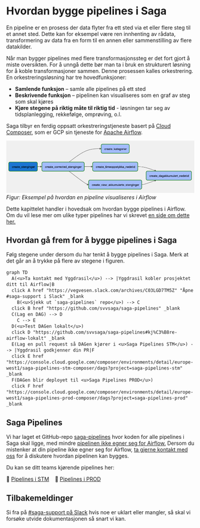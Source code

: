 # Hvordan bygge pipelines i Saga

En pipeline er en prosess der data flyter fra ett sted via et eller flere steg til et annet sted. Dette kan for eksempel være ren innhenting av rådata, transformering av data fra en form til en annen eller sammenstilling av flere datakilder.

Når man bygger pipelines med flere transformasjonssteg er det fort gjort å miste oversikten. For å unngå dette bør man ta i bruk en strukturert løsning for å koble transformasjoner sammen. Denne prosessen kalles orkestrering. En orkestreringsløsning har tre hovedfunksjoner:

- **Samlende funksjon** – samle alle pipelines på ett sted
- **Beskrivende funksjon** – pipelinen kan visualiseres som en graf av steg som skal kjøres
- **Kjøre stegene på riktig måte til riktig tid** - løsningen tar seg av tidsplanlegging, rekkefølge, omprøving, o.l.

Saga tilbyr en ferdig oppsatt orkestreringstjeneste basert på [Cloud Composer](https://cloud.google.com/composer/docs/composer-2/composer-overview), som er GCP sin tjeneste for [Apache Airflow](https://airflow.apache.org/docs/apache-airflow/stable/concepts/overview.html).

![Et eksempel på en pipeline i Airflow](img/pipeline_example.png)
_Figur: Eksempel på hvordan en pipeline visualiseres i Airflow_

Dette kapittelet handler i hovedsak om hvordan bygge pipelines i Airflow. Om du vil lese mer om ulike typer pipelines har vi skrevet [en side om dette her.](/utvikling-paa-saga/pipelines)

## Hvordan gå frem for å bygge pipelines i Saga

Følg stegene under dersom du har tenkt å bygge pipelines i Saga. Merk at det går an å trykke på flere av stegene i figuren.

```mermaid
graph TD
  A(<u>Ta kontakt med Yggdrasil</u>) --> |Yggdrasil kobler prosjektet ditt til Airflow|B
  click A href "https://vegvesen.slack.com/archives/C03LGD7TM5Z" "Åpne #saga-support i Slack" _blank
	B(<u>Sjekk ut `saga-pipelines` repo</u>) --> C
  click B href "https://github.com/svvsaga/saga-pipelines" _blank
  C(Lag en DAG) --> D
	C --> E
  D(<u>Test DAGen lokalt</u>)
  click D "https://github.com/svvsaga/saga-pipelines#kj%C3%B8re-airflow-lokalt" _blank
  E(Lag en pull request så DAGen kjører i <u>Saga Pipelines STM</u>) --> |Yggdrasil godkjenner din PR|F
  click E href "https://console.cloud.google.com/composer/environments/detail/europe-west1/saga-pipelines-stm-composer/dags?project=saga-pipelines-stm" _blank
  F(DAGen blir deployet til <u>Saga Pipelines PROD</u>)
  click F href "https://console.cloud.google.com/composer/environments/detail/europe-west1/saga-pipelines-prod-composer/dags?project=saga-pipelines-prod" _blank
```

## Saga Pipelines

Vi har laget et GitHub-repo [saga-pipelines](https://github.com/svvsaga/saga-pipelines) hvor koden for alle pipelines i Saga skal ligge, med mindre [pipelinen ikke egner seg for Airflow.](https://airflow.apache.org/docs/apache-airflow/stable/index.html#why-not-airflow) Dersom du mistenker at din pipeline ikke egner seg for Airflow, [ta gjerne kontakt med oss](https://vegvesen.slack.com/archives/C03LGD7TM5Z) for å diskutere hvordan pipelinen kan bygges.

Du kan se ditt teams kjørende pipelines her:

🚧 [Pipelines i STM](https://bba5347ed7ee4031a042db3c1ddc8410-dot-europe-west1.composer.googleusercontent.com/) &nbsp;&nbsp; 🏁 [Pipelines i PROD](https://317df360d876468ba7f411edbec769e1-dot-europe-west1.composer.googleusercontent.com/)

## Tilbakemeldinger

Si fra på [#saga-support på Slack](https://vegvesen.slack.com/archives/C03LGD7TM5Z) hvis noe er uklart eller mangler, så skal vi forsøke utvide dokumentasjonen så snart vi kan.